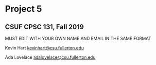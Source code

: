 # Project 5
## CSUF CPSC 131, Fall 2019

MUST EDIT WITH YOUR OWN NAME AND EMAIL IN THE SAME FORMAT

Kevin Hart kevinhart@csu.fullerton.edu

Ada Lovelace adalovelace@csu.fullerton.edu
